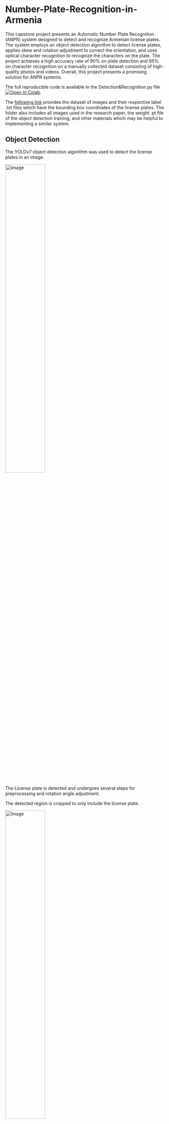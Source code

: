 # Number-Plate-Recognition-in-Armenia

This capstone project presents an Automatic Number Plate Recognition (ANPR) system designed to detect and 
recognize Armenian license plates. The system employs an object detection algorithm to detect license plates, 
applies skew and rotation adjustment to correct the orientation, and uses optical character recognition to recognize 
the characters on the plate. The project achieves a high accuracy rate of 90% on plate detection and 95% on 
character recognition on a manually collected dataset consisting of high-quality photos and videos. Overall, 
this project presents a promising solution for ANPR systems.

The full reproducible code is available in the Detection&Recognition.py file
[![Open In Colab](https://colab.research.google.com/assets/colab-badge.svg)](https://colab.research.google.com/drive/1vFEyAeCmFb8QFZWE57XC9f177INedpqh?usp=sharing). 

The [following link](https://drive.google.com/drive/folders/1n1fak5Y7me_ifWcE9PARYmaqWE6sw-e-?usp=share_link) provides the dataset of images and their respective label .txt files which have the bounding box coordinates of 
the license plates. The folder also includes all images used in the research paper, the weight .pt file of the object detection training,
and other materials which may be helpful to implementing a similar system. 

## Object Detection

The YOLOv7 object detection algorithm was used to detect the license plates in an image.

<img src="https://drive.google.com/uc?export=view&id=1RAIC18q_jIc5eMi63vKRrD9lEmm2lxwu" alt = "Image" title="Figure 1. Original Image" width="50%" />

The License plate is detected and undergoes several steps for preprocessing and rotation angle adjustment. 

The detected region is cropped to only include the license plate. 

<img src="https://drive.google.com/uc?export=view&id=1uGPbxJLtoBPLJQB4AVqiB9Ij9ed_kzn0" alt = "Image" title="Figure 2. Cropped Image" width="50%" />

The image is converted from RGB color to gray. 

<img src="https://drive.google.com/uc?export=view&id=11abSPW4rsaSmKBE_LUKEual_ezVDdYzI" title="Figure 3. Gray Image" width="50%" />

The edges are detected using Canny Edge Detection.

<img src="https://drive.google.com/uc?export=view&id=1gvVY0EUhtHHdbEC9SfTbbfPtVypn_BLN" alt = "Image" title="Figure 4. Edge Detected Image" width="50%" />

Hough transform is used to detect straight lines.

<img src="https://drive.google.com/uc?export=view&id=15axv6HudhHqY91rFf-OkvAKmnrn5qvqW" alt = "Image" title="Figure 5. Hough Transform" width="50%" />

The image is rotated using Affine transformations.

<img src="https://drive.google.com/uc?export=view&id=1h6fOZiz5maWWfiM59-RRmQnHsax8QzxL" alt = "Image" title="Figure 6. Rotated Image" width="50%" />

The contours of the image are detected. 

<img src="https://drive.google.com/uc?export=view&id=1v333umN_MTOMKyOVLIePnPmf0-pr1wfb" alt = "Image" title="Figure 7. Contours Image" width="50%" />

Finally, the characters of the number plate are recognized using EasyOCR.
<img src="https://drive.google.com/uc?export=view&id=187sFFvb5QL2hvNeRjfbl583w7mhEC6Es" alt = "Image" title="Figure 8. Final Image" width="50%" />
